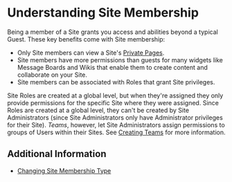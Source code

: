 # Understanding Site Membership

Being a member of a Site grants you access and abilities beyond a typical Guest. These key benefits come with Site membership:

-   Only Site members can view a Site's [Private Pages](../../understanding-pages.md#page-sets).
-   Site members have more permissions than guests for many widgets like Message Boards and Wikis that enable them to create content and collaborate on your Site.
-   Site members can be associated with Roles that grant Site privileges.

Site Roles are created at a global level, but when they're assigned they only provide permissions for the specific Site where they were assigned. Since Roles are created at a global level, they can't be created by Site Administrators (since Site Administrators only have Administrator privileges for their Site). _Teams_, however, let Site Administrators assign permissions to groups of Users within their Sites. See [Creating Teams](./creating-teams-for-sites.md) for more information.

## Additional Information

-   [Changing Site Membership Type](../../site-settings/site-users/changing-site-membership-type.md)
